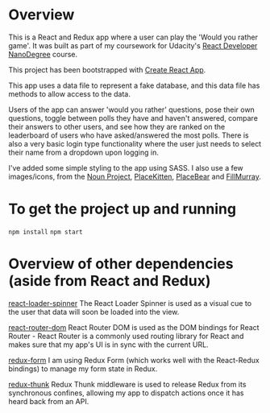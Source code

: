 # Overview

This is a React and Redux app where a user can play the 'Would you rather game'. It was built as part of my coursework for Udacity's [React Developer NanoDegree](https://eu.udacity.com/course/react-nanodegree--nd019) course.

This project has been bootstrapped with [Create React App](https://github.com/facebookincubator/create-react-app).

This app uses a data file to represent a fake database, and this data file has methods to allow access to the data.

Users of the app can answer 'would you rather' questions, pose their own questions, toggle between polls they have and haven't answered, compare their answers to other users, and see how they are ranked on the leaderboard of users who have asked/answered the most polls. There is also a very basic login type functionality where the user just needs to select their name from a dropdown upon logging in.

I've added some simple styling to the app using SASS. I also use a few images/icons, from the [Noun Project](), [PlaceKitten](https://placekitten.com), [PlaceBear](https://placebear.com) and [FillMurray](https://www.fillmurray.com).


# To get the project up and running

`npm install`
`npm start`

# Overview of other dependencies (aside from React and Redux)

[react-loader-spinner](https://www.npmjs.com/package/react-loader-spinner)
The React Loader Spinner is used as a visual cue to the user that data will soon be loaded into the view.

[react-router-dom](https://www.npmjs.com/package/react-router-dom)
React Router DOM is used as the DOM bindings for React Router - React Router is a commonly used routing library for React and makes sure that my app's UI is in sync with the current URL.

[redux-form](https://www.npmjs.com/package/redux-form)
I am using Redux Form (which works well with the React-Redux bindings) to manage my form state in Redux.

[redux-thunk](https://www.npmjs.com/package/redux-thunk)
Redux Thunk middleware is used to release Redux from its synchronous confines, allowing my app to dispatch actions once it has heard back from an API.